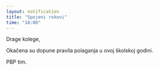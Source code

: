 ```yaml
---
layout: notification
title: "Spojeni rokovi"
time: "18:00"
---
```


Drage kolege,

Okačena su dopune pravila polaganja u ovoj školskoj godini.

PBP tim.